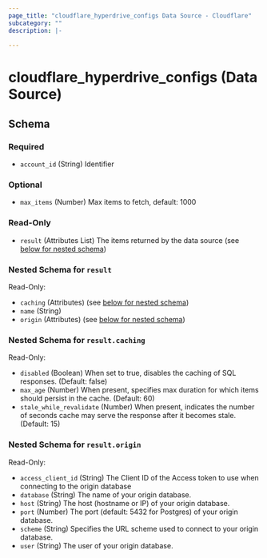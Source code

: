 ```yaml
---
page_title: "cloudflare_hyperdrive_configs Data Source - Cloudflare"
subcategory: ""
description: |-
  
---
```


# cloudflare_hyperdrive_configs (Data Source)




<!-- schema generated by tfplugindocs -->
## Schema

### Required

- `account_id` (String) Identifier

### Optional

- `max_items` (Number) Max items to fetch, default: 1000

### Read-Only

- `result` (Attributes List) The items returned by the data source (see [below for nested schema](#nestedatt--result))

<a id="nestedatt--result"></a>
### Nested Schema for `result`

Read-Only:

- `caching` (Attributes) (see [below for nested schema](#nestedatt--result--caching))
- `name` (String)
- `origin` (Attributes) (see [below for nested schema](#nestedatt--result--origin))

<a id="nestedatt--result--caching"></a>
### Nested Schema for `result.caching`

Read-Only:

- `disabled` (Boolean) When set to true, disables the caching of SQL responses. (Default: false)
- `max_age` (Number) When present, specifies max duration for which items should persist in the cache. (Default: 60)
- `stale_while_revalidate` (Number) When present, indicates the number of seconds cache may serve the response after it becomes stale. (Default: 15)


<a id="nestedatt--result--origin"></a>
### Nested Schema for `result.origin`

Read-Only:

- `access_client_id` (String) The Client ID of the Access token to use when connecting to the origin database
- `database` (String) The name of your origin database.
- `host` (String) The host (hostname or IP) of your origin database.
- `port` (Number) The port (default: 5432 for Postgres) of your origin database.
- `scheme` (String) Specifies the URL scheme used to connect to your origin database.
- `user` (String) The user of your origin database.


